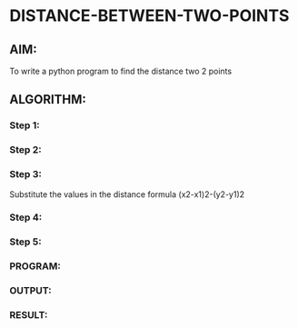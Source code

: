 # DISTANCE-BETWEEN-TWO-POINTS

## AIM:
To write a python program to find the distance two 2 points
## ALGORITHM:
### Step 1: 
### Step 2: 
### Step 3: 
Substitute the values in the distance formula (x2-x1)2-(y2-y1)2
### Step 4: 
### Step 5: 
### PROGRAM:
  


### OUTPUT:


### RESULT:
